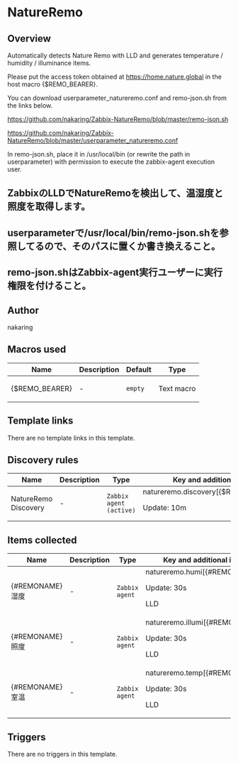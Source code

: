 # NatureRemo

## Overview

Automatically detects Nature Remo with LLD and generates temperature / humidity / illuminance items.


Please put the access token obtained at https://home.nature.global in the host macro {$REMO\_BEARER}.


You can download userparameter\_natureremo.conf and remo-json.sh from the links below.


<https://github.com/nakaring/Zabbix-NatureRemo/blob/master/remo-json.sh>


<https://github.com/nakaring/Zabbix-NatureRemo/blob/master/userparameter_natureremo.conf>


In remo-json.sh, place it in /usr/local/bin (or rewrite the path in userparameter) with permission to execute the zabbix-agent execution user.


 


ZabbixのLLDでNatureRemoを検出して、温湿度と照度を取得します。
----------------------------------------


userparameterで/usr/local/bin/remo-json.shを参照してるので、そのパスに置くか書き換えること。
------------------------------------------------------------------


remo-json.shはZabbix-agent実行ユーザーに実行権限を付けること。
-------------------------------------------



## Author

nakaring

## Macros used

|Name|Description|Default|Type|
|----|-----------|-------|----|
|{$REMO_BEARER}|<p>-</p>|`empty`|Text macro|
## Template links

There are no template links in this template.

## Discovery rules

|Name|Description|Type|Key and additional info|
|----|-----------|----|----|
|NatureRemo Discovery|<p>-</p>|`Zabbix agent (active)`|natureremo.discovery[{$REMO_BEARER}]<p>Update: 10m</p>|
## Items collected

|Name|Description|Type|Key and additional info|
|----|-----------|----|----|
|{#REMONAME} 湿度|<p>-</p>|`Zabbix agent`|natureremo.humi[{#REMONAME}]<p>Update: 30s</p><p>LLD</p>|
|{#REMONAME} 照度|<p>-</p>|`Zabbix agent`|natureremo.illumi[{#REMONAME}]<p>Update: 30s</p><p>LLD</p>|
|{#REMONAME} 室温|<p>-</p>|`Zabbix agent`|natureremo.temp[{#REMONAME}]<p>Update: 30s</p><p>LLD</p>|
## Triggers

There are no triggers in this template.

